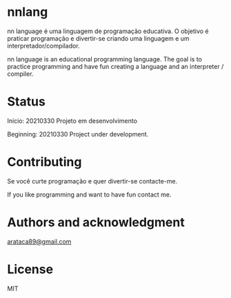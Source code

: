 # nnlang
nn language é uma linguagem de programação educativa. O objetivo é praticar programação e divertir-se criando uma linguagem e um interpretador/compilador. 

nn language is an educational programming language. The goal is to practice programming and have fun creating a language and an interpreter / compiler.

# Status
Início: 20210330
Projeto em desenvolvimento

Beginning: 20210330
Project under development.

# Contributing
Se você curte programação e quer divertir-se contacte-me.

If you like programming and want to have fun contact me.

# Authors and acknowledgment
arataca89@gmail.com

# License
MIT



